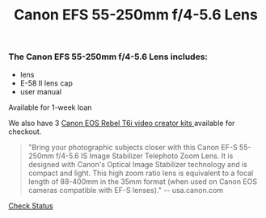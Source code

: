 ﻿---
layout: post
title: Canon EFS 55-250mm f/4-5.6 Lens
categories: jekyll update
img: canon-lens-55-250mm.jpg
---
### The Canon EFS 55-250mm f/4-5.6 Lens includes:

- lens
- E-58 II lens cap
- user manual

Available for 1-week loan


We also have 3 <a href="https://vufind.carli.illinois.edu/vf-dpu/Record/dpu_1254251" target="_blank" class="btn btn-info">Canon EOS Rebel T6i video creator kits </a> available for checkout.

>"Bring your photographic subjects closer with this Canon EF-S 55-250mm f/4-5.6 IS Image Stabilizer Telephoto Zoom Lens. It is designed with Canon's Optical Image Stabilizer technology and is compact and light. This high zoom ratio lens is equivalent to a focal length of 88-400mm in the 35mm format (when used on Canon EOS cameras compatible with EF-S lenses)." -- usa.canon.com


<a href="https://vufind.carli.illinois.edu/vf-dpu/Record/dpu_1255405" target="_blank" class="btn btn-primary btn-lg">Check Status</a>
